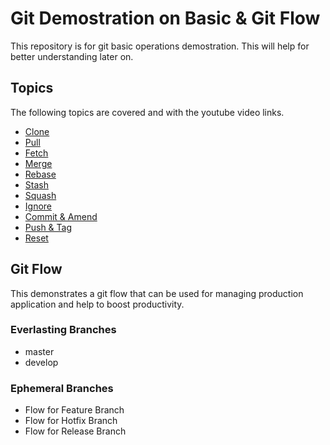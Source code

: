 # Git Demostration on Basic & Git Flow

This repository is for git basic operations demostration. This will help for better understanding later on.

## Topics

The following topics are covered and with the youtube video links.

- [Clone](https://www.youtube.com/watch?v=DLwk_CX46No)
- [Pull](https://www.youtube.com/watch?v=Aabm74Kqzq0)
- [Fetch](https://www.youtube.com/watch?v=LUjOdoC4Lfk)
- [Merge](https://www.youtube.com/watch?v=i05IJIlmhQA)
- [Rebase](https://www.youtube.com/watch?v=RFQfPeGz13U)
- [Stash](https://www.youtube.com/watch?v=tNitZgcmzcc)
- [Squash](https://www.youtube.com/watch?v=rsB4xE8q28k)
- [Ignore](https://www.youtube.com/watch?v=Irj4c86LTBc)
- [Commit & Amend](https://www.youtube.com/channel/UCOBO_2YWUKbuLeOgr_rEeAw?view_as=subscriber)
- [Push & Tag](https://www.youtube.com/channel/UCOBO_2YWUKbuLeOgr_rEeAw?view_as=subscriber)
- [Reset](https://www.youtube.com/channel/UCOBO_2YWUKbuLeOgr_rEeAw?view_as=subscriber)

## Git Flow

This demonstrates a git flow that can be used for managing production application and help to boost productivity.

### Everlasting Branches

- master
- develop

### Ephemeral Branches

- Flow for Feature Branch
- Flow for Hotfix Branch
- Flow for Release Branch 

